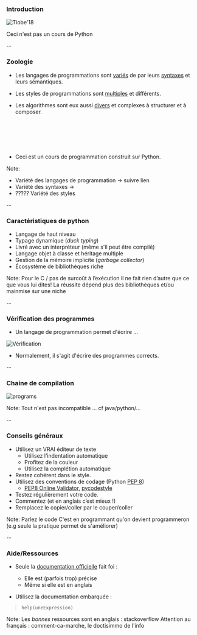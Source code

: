 ### Introduction

![Tiobe'18](prog/images/tiobe2018.png) <!-- .element: class="stretch" style="max-width: 70%;" -->

Ceci n'est pas un cours de Python <!-- .element: class="strong" -->


--

### Zoologie

- Les langages de programmations sont
  [variés](https://en.wikipedia.org/wiki/List_of_programming_languages)
  de par leurs
  [syntaxes](https://rosettacode.org/wiki/Sorting_algorithms/Quicksort)
  et leurs sémantiques.

- Les styles de programmations sont
  [multiples](https://en.wikipedia.org/wiki/Programming_paradigm) et
  différents.

- Les algorithmes sont eux aussi
[divers](https://rosettacode.org/wiki/Category:Programming_Tasks) et
complexes à structurer et à composer.

<hr style="visibility:hidden; margin:50px"/>

- Ceci est un cours de programmation construit sur Python.


Note:
- Variété des langages de programmation -> suivre lien
- Variété des syntaxes ->
- ????? Variété des styles

--

### Caractéristiques de python

- Langage de haut niveau
- Typage dynamique  (*duck typing*)
- Livré avec un interpréteur (même s'il peut être compilé)
- Langage objet à classe et héritage multiple
- Gestion de la mémoire implicite (*garbage collector*)
- Écosystème de bibliothèques riche

Note:
Pour le C / pas de surcoût à l’exécution
il ne fait rien d’autre que ce que vous lui dites!
La réussite dépend plus des bibliothèques et/ou mainmise sur une niche

--

### Vérification des programmes

- Un langage de programmation permet d'écrire ...

![Vérification](prog/images/verification.svg) <!-- .element: class="stretch" style="max-width: 70%;" -->

- Normalement, il s'agit d'écrire des programmes corrects.

--

### Chaine de compilation

![programs](prog/images/execution.svg) <!-- .element: class="stretch" style="max-width: 40%;" -->

Note:
Tout n'est pas incompatible ... cf java/python/...

--

### Conseils généraux

- Utilisez un VRAI éditeur de texte
  - Utilisez l’indentation automatique
  - Profitez de la couleur
  - Utilisez la complétion automatique
- Restez cohérent dans le style.
- Utilisez des conventions de codage (<span class="label">Python</span> [PEP 8](https://www.python.org/dev/peps/pep-0008))
  - [PEP8 Online Validator][], [pycodestyle][]
- Testez régulièrement votre code.
- Commentez (et en anglais c’est mieux !)
- Remplacez le copier/coller par le couper/coller

[PEP8 Online Validator]: http://pep8online.com
[pycodestyle]: https://github.com/PyCQA/pycodestyle
Note:
Parlez le code
C'est en programmant qu'on devient programmeron (e.g seule la pratique permet de s'améliorer)

--

### Aide/Ressources

- Seule la [documentation officielle] fait foi :
  - Elle est (parfois trop) précise
  - Même si elle est en anglais

- Utilisez la documentation embarquée :

> `help(uneExpression)`

[Documentation officielle]: https://docs.python.org/3/reference/

Note:
Les *bonnes* ressources sont en anglais : stackoverflow
Attention au français : comment-ca-marche, le doctisimmo de l'info
